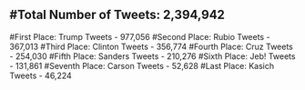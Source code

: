 #Total Number of Tweets: 2,394,942 
---
#First Place: Trump Tweets - 977,056
#Second Place: Rubio Tweets - 367,013
#Third Place: Clinton Tweets - 356,774
#Fourth Place: Cruz Tweets - 254,030
#Fifth Place: Sanders Tweets - 210,276
#Sixth Place: Jeb! Tweets - 131,861
#Seventh Place: Carson Tweets - 52,628
#Last Place: Kasich Tweets - 46,224
